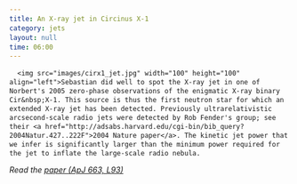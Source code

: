 ```yaml
---
title: An X-ray jet in Circinus X-1
category: jets
layout: null
time: 06:00
---
```

<!-- converted from blosxom format post by dkg 22.1.2022 -->
<!-- created by convert.pl on Mon Jan 30 23:15:59 EST 2012 -->
<!-- converted from ../2007/07/x-ray-jet-in-circinus-x-1.html -->
<!-- Post timestamp Friday, July 13, 2007 2:00 PM -->
<!-- touch -t 200707131400 -->
<!-- Labels: 2007, chandra, jets, papers -->
      <img src="images/cirx1_jet.jpg" width="100" height="100" align="left">Sebastian did well to spot the X-ray jet in one of Norbert's 2005 zero-phase observations of the enigmatic X-ray binary Cir&nbsp;X-1. This source is thus the first neutron star for which an extended X-ray jet has been detected. Previously ultrarelativistic arcsecond-scale radio jets were detected by Rob Fender's group; see their <a href="http://adsabs.harvard.edu/cgi-bin/bib_query?2004Natur.427..222F">2004 Nature paper</a>. The kinetic jet power that we infer is significantly larger than the minimum power required for the jet to inflate the large-scale radio nebula.
<p>
<em>Read the <a href="http://adsabs.harvard.edu/abs/2007ApJ...663L..93H">paper (ApJ 663, L93)</a></em>
